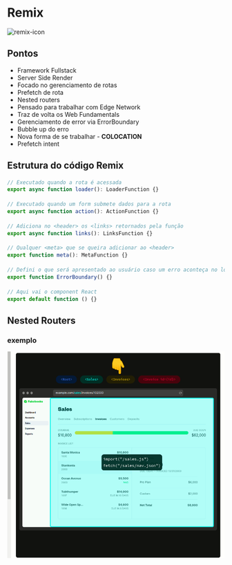 # Remix

![remix-icon](../public/favicon.ico)

## Pontos

- Framework Fullstack
- Server Side Render
- Focado no gerenciamento de rotas
- Prefetch de rota
- Nested routers
- Pensado para trabalhar com Edge Network
- Traz de volta os Web Fundamentals
- Gerenciamento de error via ErrorBoundary
- Bubble up do erro
- Nova forma de se trabalhar - **COLOCATION**
- Prefetch intent

## Estrutura do código Remix

```ts
// Executado quando a rota é acessada
export async function loader(): LoaderFunction {}

// Executado quando um form submete dados para a rota
export async function action(): ActionFunction {}

// Adiciona no <header> os <links> retornados pela função
export async function links(): LinksFunction {}

// Qualquer <meta> que se queira adicionar ao <header>
export function meta(): MetaFunction {}

// Defini o que será apresentado ao usuário caso um erro aconteça no loader
export function ErrorBoundary() {}

// Aqui vai o component React
export default function () {}
```

## Nested Routers

### exemplo

![remix-nested-routers](./Remix-nested-router.gif)
